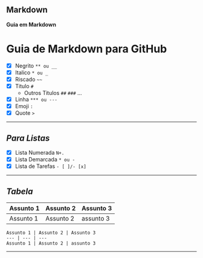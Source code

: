 ## Markdown
**Guia em Markdown**
# **Guia de Markdown para GitHub**

- [x] Negrito `** ou __`
- [x] Italico `* ou _`
- [x] Riscado `~~`
- [x] Titulo `#`
   * Outros Titulos `##` `###` ...
- [x] Linha `*** ou ---`
- [x] Emoji `:`
- [x] Quote `>`
---

## __*Para Listas*__ 
- [x] Lista Numerada `N+.`
- [x] Lista Demarcada `* ou -`
- [x] Lista de Tarefas `- [ ]/- [x]`
---

## __*Tabela*__
Assunto 1 | Assunto 2 | Assunto 3
--- | --- | ---
Assunto 1 | Assunto 2 | assunto 3


```
Assunto 1 | Assunto 2 | Assunto 3
--- | --- | ---
Assunto 1 | Assunto 2 | assunto 3
```
---
